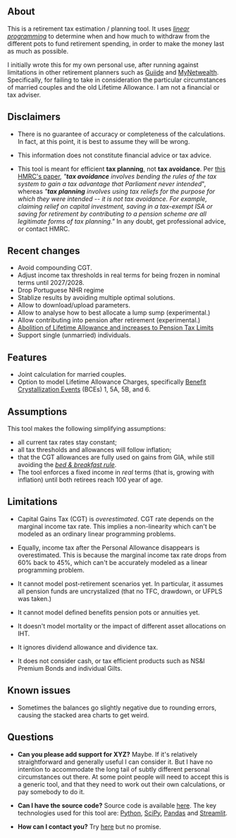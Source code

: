 ## About

This is a retirement tax estimation / planning tool.
It uses _[linear
programming](https://en.wikipedia.org/wiki/Linear_programming)_ to determine
when and how much to withdraw from the different pots to fund retirement
spending, in order to make the money last as much as possible.

I initially wrote this for my own personal use, after running against limitations in other retirement planners such as [Guiide](https://guiide.co.uk/) and [MyNetwealth](https://my.netwealth.com/).  Specifically, for failing to take in consideration the particular circumstances of married couples and the old Lifetime Allowance.
I am not a financial or tax adviser.

## Disclaimers

* There is no guarantee of accuracy or completeness of the calculations.
  In fact, at this point, it is best to assume they will be wrong.

* This information does not constitute financial advice or tax advice.

* This tool is meant for efficient **tax planning**, not **tax avoidance**.
  Per [this HMRC's paper](https://www.gov.uk/government/publications/tackling-tax-avoidance-evasion-and-other-forms-of-non-compliance),
  _"**tax avoidance** involves bending the rules of the tax system to gain a tax advantage that Parliament never intended_", whereas
  _"**tax planning** involves using tax reliefs for the purpose for which they were intended -- it is not tax avoidance.  For example, claiming relief on capital investment, saving in a tax-exempt ISA or saving for retirement by contributing to a pension scheme are all legitimate forms of tax planning."_
  In any doubt, get professional advice, or contact HMRC.

## Recent changes

* Avoid compounding CGT.
* Adjust income tax thresholds in real terms for being frozen in nominal terms until 2027/2028.
* Drop Portuguese NHR regime
* Stablize results by avoiding multiple optimal solutions.
* Allow to download/upload parameters.
* Allow to analyse how to best allocate a lump sump (experimental.)
* Allow contributing into pension after retirement (experimental.)
* [Abolition of Lifetime Allowance and increases to Pension Tax Limits](https://www.gov.uk/government/publications/abolition-of-lifetime-allowance-and-increases-to-pension-tax-limits/pension-tax-limits)
* Support single (unmarried) individuals.

## Features

* Joint calculation for married couples.
* Option to model Lifetime Allowance Charges, specifically [Benefit Crystallization Events](https://www.gov.uk/hmrc-internal-manuals/pensions-tax-manual/ptm088600) (BCEs) 1, 5A, 5B, and 6.

## Assumptions

This tool makes the following simplifying assumptions:
* all current tax rates stay constant;
* all tax thresholds and allowances will follow inflation;
* that the CGT allowances are fully used on gains from GIA, while still avoiding the [_bed & breakfast rule_](https://www.gov.uk/hmrc-internal-manuals/capital-gains-manual/cg13350).
* The tool enforces a fixed income in _real_ terms (that is, growing with inflation) until both retirees reach 100 year of age.

## Limitations

* Capital Gains Tax (CGT) is _overestimated_.  CGT rate depends on the marginal income tax rate.  This implies a non-linearity which can't be modeled as an ordinary linear programming problems.

* Equally, income tax after the Personal Allowance disappears is overestimated.  This is because the marginal income tax rate drops from 60% back to 45%, which can't be accurately modeled as a linear programming problem.

* It cannot model post-retirement scenarios yet.  In particular, it assumes all pension funds are uncrystalized (that no TFC, drawdown, or UFPLS was taken.)

* It cannot model defined benefits pension pots or annuities yet.

* It doesn't model mortality or the impact of different asset allocations on IHT.

* It ignores dividend allowance and dividence tax.

* It does not consider cash, or tax efficient products such as NS&I Premium Bonds and individual Gilts.

## Known issues

* Sometimes the balances go slightly negative due to rounding errors, causing the stacked area charts to get weird.

## Questions

* **Can you please add support for XYZ?**
  Maybe.  If it's relatively straightforward and generally useful I can consider it.  But I have no intention to accommodate the long tail of subtly different personal circumstances out there.  At some point people will need to accept this is a generic tool, and that they need to work out their own calculations, or pay somebody to do it.

* **Can I have the source code?**
  Source code is available [here](https://github.com/LateGenXer/finance/tree/main/rtp).  The key technologies used for this tool are: [Python](https://www.python.org/), [SciPy](https://scipy.org/), [Pandas](https://pandas.pydata.org/) and [Streamlit](https://streamlit.io/).

* **How can I contact you?**
  Try [here](https://www.reddit.com/user/LateGenXer/) but no promise.
